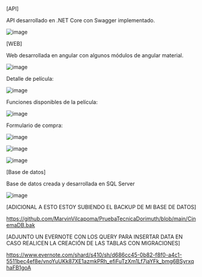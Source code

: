 [API]

API desarrollado en .NET Core con Swagger implementado.

![image](https://github.com/MarvinVilcapoma/PruebaTecnicaDorimuth/assets/54334317/5fc14401-3663-4bca-83eb-70e5ecbcb77f)

[WEB]

Web desarrollada en angular con algunos módulos de angular material.

![image](https://github.com/MarvinVilcapoma/PruebaTecnicaDorimuth/assets/54334317/cf75f0d1-62a1-4922-b113-152af535c356)

Detalle de película:

![image](https://github.com/MarvinVilcapoma/PruebaTecnicaDorimuth/assets/54334317/e23b92af-bf78-425f-82dd-7b64323e079e)

Funciones disponibles de la película:

![image](https://github.com/MarvinVilcapoma/PruebaTecnicaDorimuth/assets/54334317/f537ae68-6180-4dc3-acc9-57a62203dc3d)

Formulario de compra:

![image](https://github.com/MarvinVilcapoma/PruebaTecnicaDorimuth/assets/54334317/5f0c5477-357b-47d2-b9e3-7ddb3cb09031)

![image](https://github.com/MarvinVilcapoma/PruebaTecnicaDorimuth/assets/54334317/7a7796cd-a242-4f25-8a5c-7a9d6513846d)

![image](https://github.com/MarvinVilcapoma/PruebaTecnicaDorimuth/assets/54334317/0a6c81f3-d103-491d-b5f1-a1299d68a975)



[Base de datos]

Base de datos creada y desarrollada en SQL Server

![image](https://github.com/MarvinVilcapoma/PruebaTecnicaDorimuth/assets/54334317/f7d158b5-5d45-40bb-b28a-828e3b9f87f7)


[ADICIONAL A ESTO ESTOY SUBIENDO EL BACKUP DE MI BASE DE DATOS]

https://github.com/MarvinVilcapoma/PruebaTecnicaDorimuth/blob/main/CinemaDB.bak

[ADJUNTO UN EVERNOTE CON LOS QUERY PARA INSERTAR DATA EN CASO REALICEN LA CREACIÓN DE LAS TABLAS CON MIGRACIONES]

https://www.evernote.com/shard/s410/sh/d686cc45-0b82-f8f0-a4c1-5511bec4ef8e/vnoYuUKk87XE1azmkPRh_efiFuTzXm1Lf7jaYFk_bmg6BSyrxqhaFB1goA




